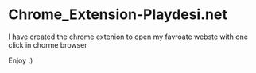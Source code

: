 # Chrome_Extension-Playdesi.net 
I have created the chrome extenion to open my favroate webste with one click in chorme browser

Enjoy :) 
